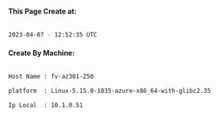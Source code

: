 
   
#### This Page Create at:

```bash

2023-04-07 - 12:52:35 UTC

```

#### Create By Machine:

```bash

Host Name : fv-az301-250

platform  : Linux-5.15.0-1035-azure-x86_64-with-glibc2.35

Ip Local  : 10.1.0.51

```

